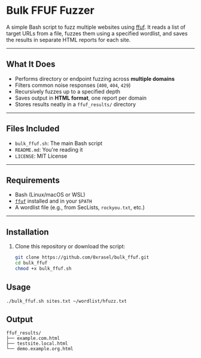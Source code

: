 # Bulk FFUF Fuzzer

A simple Bash script to fuzz multiple websites using [ffuf](https://github.com/ffuf/ffuf). It reads a list of target URLs from a file, fuzzes them using a specified wordlist, and saves the results in separate HTML reports for each site.

---

## What It Does

- Performs directory or endpoint fuzzing across **multiple domains**
- Filters common noise responses (`400`, `404`, `429`)
- Recursively fuzzes up to a specified depth
- Saves output in **HTML format**, one report per domain
- Stores results neatly in a `ffuf_results/` directory

---

## Files Included

- `bulk_ffuf.sh`: The main Bash script
- `README.md`: You're reading it
- `LICENSE`: MIT License

---

## Requirements

- Bash (Linux/macOS or WSL)
- [`ffuf`](https://github.com/ffuf/ffuf) installed and in your `$PATH`
- A wordlist file (e.g., from SecLists, `rockyou.txt`, etc.)

---

## Installation

1. Clone this repository or download the script:

   ```bash
   git clone https://github.com/0xrasel/bulk_ffuf.git
   cd bulk_ffuf
   chmod +x bulk_ffuf.sh

## Usage
`./bulk_ffuf.sh sites.txt ~/wordlist/hfuzz.txt`

## Output
```
ffuf_results/
├── example.com.html
├── testsite.local.html
└── demo.example.org.html
```
